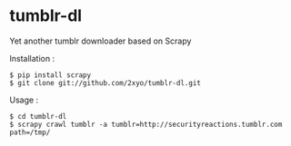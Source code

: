 tumblr-dl
=========

Yet another tumblr downloader based on Scrapy 

Installation :

```
$ pip install scrapy
$ git clone git://github.com/2xyo/tumblr-dl.git
```

Usage : 

```
$ cd tumblr-dl
$ scrapy crawl tumblr -a tumblr=http://securityreactions.tumblr.com path=/tmp/
```
